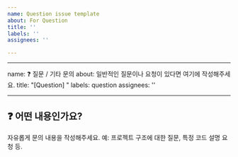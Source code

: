 ```yaml
---
name: Question issue template
about: For Question
title: ''
labels: ''
assignees: ''

---
```


---
name: ❓ 질문 / 기타 문의
about: 일반적인 질문이나 요청이 있다면 여기에 작성해주세요.
title: "[Question] "
labels: question
assignees: ''

---

## ❓ 어떤 내용인가요?
자유롭게 문의 내용을 작성해주세요. 예: 프로젝트 구조에 대한 질문, 특정 코드 설명 요청 등.
